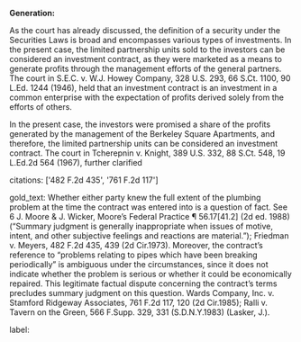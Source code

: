 **Generation:**

 <answer>As the court has already discussed, the definition of a security under the Securities Laws is broad and encompasses various types of investments. In the present case, the limited partnership units sold to the investors can be considered an investment contract, as they were marketed as a means to generate profits through the management efforts of the general partners. The court in S.E.C. v. W.J. Howey Company, 328 U.S. 293, 66 S.Ct. 1100, 90 L.Ed. 1244 (1946), held that an investment contract is an investment in a common enterprise with the expectation of profits derived solely from the efforts of others.

In the present case, the investors were promised a share of the profits generated by the management of the Berkeley Square Apartments, and therefore, the limited partnership units can be considered an investment contract. The court in Tcherepnin v. Knight, 389 U.S. 332, 88 S.Ct. 548, 19 L.Ed.2d 564 (1967), further clarified

citations: ['482 F.2d 435', '761 F.2d 117']

gold_text: Whether either party knew the full extent of the plumbing problem at the time the contract was entered into is a question of fact. See 6 J. Moore & J. Wicker, Moore’s Federal Practice ¶ 56.17[41.2] (2d ed. 1988) (“Summary judgment is generally inappropriate when issues of motive, intent, and other subjective feelings and reactions are material.”); Friedman v. Meyers, 482 F.2d 435, 439 (2d Cir.1973). Moreover, the contract’s reference to “problems relating to pipes which have been breaking periodically” is ambiguous under the circumstances, since it does not indicate whether the problem is serious or whether it could be economically repaired. This legitimate factual dispute concerning the contract’s terms precludes summary judgment on this question. Wards Company, Inc. v. Stamford Ridgeway Associates, 761 F.2d 117, 120 (2d Cir.1985); Ralli v. Tavern on the Green, 566 F.Supp. 329, 331 (S.D.N.Y.1983) (Lasker, J.).

label: 